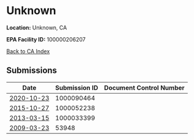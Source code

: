# Unknown

**Location:** Unknown, CA

**EPA Facility ID:** 100000206207

[Back to CA Index](../../index.md)

## Submissions

| Date | Submission ID | Document Control Number |
|------|--------------|-------------------------|
| [2020-10-23](submissions/1000090464.md) | 1000090464 |  |
| [2015-10-27](submissions/1000052238.md) | 1000052238 |  |
| [2013-03-15](submissions/1000033399.md) | 1000033399 |  |
| [2009-03-23](submissions/53948.md) | 53948 |  |
